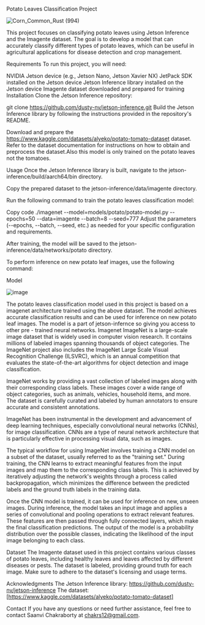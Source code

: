 Potato Leaves Classification Project

![Corn_Common_Rust (994)](https://github.com/saanvick1/Plant_disease_classifier/assets/95539800/15ed6071-0052-4486-bc1d-0ab71876031e)  


This project focuses on classifying potato leaves using Jetson Inference and the Imagente dataset. The goal is to develop a model that can accurately classify different types of potato leaves, which can be useful in agricultural applications for disease detection and crop management.


Requirements
To run this project, you will need:

NVIDIA Jetson device (e.g., Jetson Nano, Jetson Xavier NX)
JetPack SDK installed on the Jetson device
Jetson Inference library installed on the Jetson device
Imagente dataset downloaded and prepared for training
Installation
Clone the Jetson Inference repository:


git clone https://github.com/dusty-nv/jetson-inference.git
Build the Jetson Inference library by following the instructions provided in the repository's README.

Download and prepare the https://www.kaggle.com/datasets/alyeko/potato-tomato-dataset dataset. Refer to the dataset documentation for instructions on how to obtain and preprocess the dataset.Also this model is only trained on the potato leaves not the tomatoes. 

Usage
Once the Jetson Inference library is built, navigate to the jetson-inference/build/aarch64/bin directory.

Copy the prepared dataset to the jetson-inference/data/imagente directory.

Run the following command to train the potato leaves classification model:


Copy code
./imagenet --model=models/potato/potato-model.py --epochs=50 --data=imagente --batch=8 --seed=777
Adjust the parameters (--epochs, --batch, --seed, etc.) as needed for your specific configuration and requirements.

After training, the model will be saved to the jetson-inference/data/networks/potato directory.

To perform inference on new potato leaf images, use the following command:

Model



![image](https://github.com/saanvick1/Plant_disease_classifier/assets/95539800/cb3b9e43-06a1-40cb-8bd4-65ce35ea414e)





The potato leaves classification model used in this project is based on a imagenet architecture trained using the above dataset. The model achieves accurate classification results and can be used for inference on new potato leaf images. The model is a part of jetson-infernce so giving you access to other pre - trained neural networks. 
Imagenet 
ImageNet is a large-scale image dataset that is widely used in computer vision research. It contains millions of labeled images spanning thousands of object categories. The ImageNet project also includes the ImageNet Large Scale Visual Recognition Challenge (ILSVRC), which is an annual competition that evaluates the state-of-the-art algorithms for object detection and image classification.

ImageNet works by providing a vast collection of labeled images along with their corresponding class labels. These images cover a wide range of object categories, such as animals, vehicles, household items, and more. The dataset is carefully curated and labeled by human annotators to ensure accurate and consistent annotations.

ImageNet has been instrumental in the development and advancement of deep learning techniques, especially convolutional neural networks (CNNs), for image classification. CNNs are a type of neural network architecture that is particularly effective in processing visual data, such as images.

The typical workflow for using ImageNet involves training a CNN model on a subset of the dataset, usually referred to as the "training set." During training, the CNN learns to extract meaningful features from the input images and map them to the corresponding class labels. This is achieved by iteratively adjusting the network's weights through a process called backpropagation, which minimizes the difference between the predicted labels and the ground truth labels in the training data.

Once the CNN model is trained, it can be used for inference on new, unseen images. During inference, the model takes an input image and applies a series of convolutional and pooling operations to extract relevant features. These features are then passed through fully connected layers, which make the final classification predictions. The output of the model is a probability distribution over the possible classes, indicating the likelihood of the input image belonging to each class.

Dataset
The Imagente dataset used in this project contains various classes of potato leaves, including healthy leaves and leaves affected by different diseases or pests. The dataset is labeled, providing ground truth for each image. Make sure to adhere to the dataset's licensing and usage terms.

Acknowledgments
The Jetson Inference library: https://github.com/dusty-nv/jetson-inference
The  dataset: [https://www.kaggle.com/datasets/alyeko/potato-tomato-dataset]


Contact
If you have any questions or need further assistance, feel free to contact Saanvi Chakraborty at chakrs12@gmail.com.


